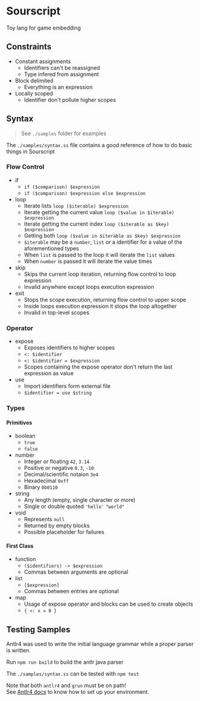 # Sourscript
Toy lang for game embedding

## Constraints

- Constant assignments
  * Identifiers can't be reassigned
  * Type infered from assignment
- Block delimited
  * Everything is an expression
- Locally scoped
  * Identifier don't pollute higher scopes

## Syntax

> See `./samples` folder for examples

The `./samples/syntax.ss` file contains a good reference of how to do basic things in Sourscript

### Flow Control
  - if
    * `if ($comparison) $expression`
    * `if ($comparison) $expression else $expression`
  - loop
    * Iterate lists `loop ($iterable) $expression`
    * Iterate getting the current value `loop ($value in $iterable) $expression`
    * Iterate getting the current index `loop ($iterable as $key) $expression`
    * Getting both `loop ($value in $iterable as $key) $expression`
    * `$iterable` may be a `number`, `list` or a identifier for a value of the aforementioned types
    * When `list` is passed to the loop it will iterate the `list` values
    * When `number` is passed it will iterate the value times
  - skip
    * Skips the current loop iteration, returning flow control to loop expression
    * Invalid anywhere except loops execution expression
  - exit
    * Stops the scope execution, returning flow control to upper scope
    * Inside loops execution expression it stops the loop altogether
    * Invalid in top-level scopes

### Operator
  - expose
    * Exposes identifiers to higher scopes
    * `<: $identifier`
    * `<: $identifier = $expression`
    * Scopes containing the expose operator don't return the last expression as value
  - use
    * Import identifiers form external file
    * `$identifier = use $string`

### Types

#### Primitives
  - boolean
    * `true`
    * `false`
  - number
    * Integer or floating `42`, `3.14`
    * Positive or negative `0.3`, `-10`
    * Decimal/scientific notaion `3e4`
    * Hexadecimal `0xff`
    * Binary `0b0110`
  - string
    * Any length (empty, single character or more)
    * Single or double quoted `'hello'` `"world"`
  - void
    * Represents `null`
    * Returned by empty blocks
    * Possible placeholder for failures

#### First Class
  - function
    * `($identifiers) -> $expression`
    * Commas between arguments are optional
  - list
    * `[$expression]`
    * Commas between entries are optional
  - map
    * Usage of expose operator and blocks can be used to create objects
    * `{ <: x = 0 }`

## Testing Samples

Antlr4 was used to write the initial language grammar while a proper parser is written.

Run `npm run build` to build the antlr java parser

The `./samples/syntax.ss` can be tested with `npm test`

Note that both `antlr4` and `grun` must be on path!  
See [Antlr4 docs](https://www.antlr.org/) to know how to set up your environment.
